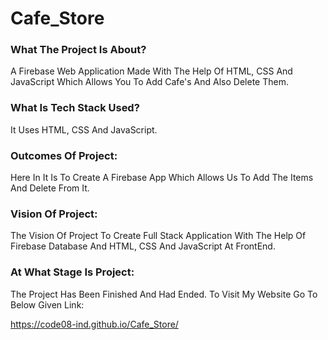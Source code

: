 # Cafe_Store

### What The Project Is About?
A Firebase Web Application Made With The Help Of HTML, CSS And JavaScript Which Allows You To Add Cafe's And Also Delete Them.

### What Is Tech Stack Used?
It Uses HTML, CSS And JavaScript.

### Outcomes Of Project:
Here In It Is To Create A Firebase App Which Allows Us To Add The Items And Delete From It.

### Vision Of Project:
The Vision Of Project To Create Full Stack Application With The Help Of Firebase Database And HTML, CSS And JavaScript At FrontEnd.

### At What Stage Is Project:
The Project Has Been Finished And Had Ended. To Visit My Website Go To Below Given Link:

https://code08-ind.github.io/Cafe_Store/

